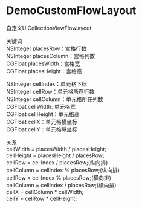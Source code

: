 # DemoCustomFlowLayout
自定义UICollectionViewFlowlayout

关键词  
NSInteger placesRow：宫格行数  
NSInteger placesColumn：宫格列数  
CGFloat placesWidth：宫格宽  
CGFloat placesHeight：宫格高  

NSInteger cellIndex：单元格下标  
NSInteger cellRow：单元格所在行数  
NSInteger cellColumn：单元格所在列数  
CGFloat cellWidth: 单元格宽  
CGFloat cellHeight：单元格高  
CGFloat cellX：单元格横坐标  
CGFloat cellY：单元格纵坐标  

关系  
cellWidth = placesWidth / placesHeight;  
cellHeight = placesHeight / placesRow;  
cellRow = cellIndex / placesRow;(纵向排)  
cellColumn = cellIndex % placesRow;(纵向排)  
cellRow = cellIndex % placesRow;(横向排)  
cellColumn = cellIndex / placesRow;(横向排)  
cellX = cellColumn * cellWidth;  
cellY = cellRow * cellHeight;  
